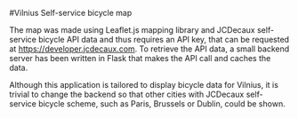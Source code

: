 #Vilnius Self-service bicycle map

The map was made using Leaflet.js mapping library and JCDecaux self-service bicycle API data and thus requires an API key, that can be requested at https://developer.jcdecaux.com.
To retrieve the API data, a small backend server has been written in Flask that makes the API call and caches the data.

Although this application is tailored to display bicycle data for Vilnius, it is trivial to change the backend so that other cities with JCDecaux self-service bicycle scheme, such as Paris, Brussels or Dublin, could be shown.

